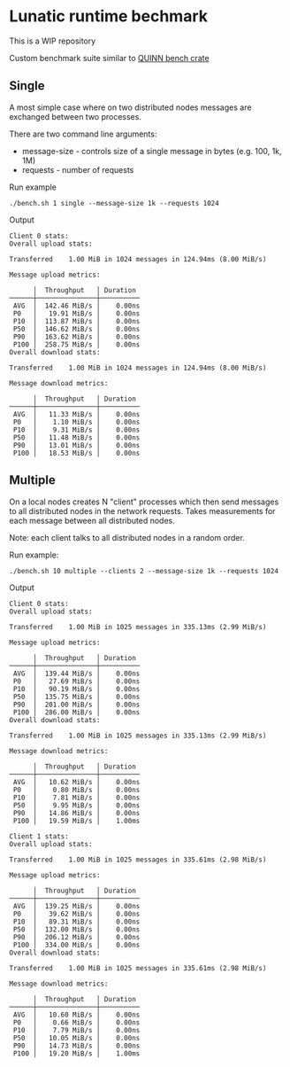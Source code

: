 # Lunatic runtime bechmark

This is a WIP repository

Custom benchmark suite similar to [QUINN bench crate](https://github.com/quinn-rs/quinn)

## Single

A most simple case where on two distributed nodes messages are exchanged between two processes.

There are two command line arguments:

- message-size - controls size of a single message in bytes (e.g. 100, 1k, 1M)
- requests - number of requests

Run example

```
./bench.sh 1 single --message-size 1k --requests 1024
```

Output

```
Client 0 stats:
Overall upload stats:

Transferred    1.00 MiB in 1024 messages in 124.94ms (8.00 MiB/s)

Message upload metrics:

      │  Throughput   │ Duration
──────┼───────────────┼──────────
 AVG  │  142.46 MiB/s │    0.00ns
 P0   │   19.91 MiB/s │    0.00ns
 P10  │  113.87 MiB/s │    0.00ns
 P50  │  146.62 MiB/s │    0.00ns
 P90  │  163.62 MiB/s │    0.00ns
 P100 │  258.75 MiB/s │    0.00ns
Overall download stats:

Transferred    1.00 MiB in 1024 messages in 124.94ms (8.00 MiB/s)

Message download metrics:

      │  Throughput   │ Duration
──────┼───────────────┼──────────
 AVG  │   11.33 MiB/s │    0.00ns
 P0   │    1.10 MiB/s │    0.00ns
 P10  │    9.31 MiB/s │    0.00ns
 P50  │   11.48 MiB/s │    0.00ns
 P90  │   13.01 MiB/s │    0.00ns
 P100 │   18.53 MiB/s │    0.00ns
```

## Multiple

On a local nodes creates N "client" processes which then send messages to all distributed nodes in the network requests. Takes measurements for each message between all distributed nodes.

Note: each client talks to all distributed nodes in a random order.

Run example:

```
./bench.sh 10 multiple --clients 2 --message-size 1k --requests 1024
```

Output

```
Client 0 stats:
Overall upload stats:

Transferred    1.00 MiB in 1025 messages in 335.13ms (2.99 MiB/s)

Message upload metrics:

      │  Throughput   │ Duration
──────┼───────────────┼──────────
 AVG  │  139.44 MiB/s │    0.00ns
 P0   │   27.69 MiB/s │    0.00ns
 P10  │   90.19 MiB/s │    0.00ns
 P50  │  135.75 MiB/s │    0.00ns
 P90  │  201.00 MiB/s │    0.00ns
 P100 │  286.00 MiB/s │    0.00ns
Overall download stats:

Transferred    1.00 MiB in 1025 messages in 335.13ms (2.99 MiB/s)

Message download metrics:

      │  Throughput   │ Duration
──────┼───────────────┼──────────
 AVG  │   10.62 MiB/s │    0.00ns
 P0   │    0.80 MiB/s │    0.00ns
 P10  │    7.81 MiB/s │    0.00ns
 P50  │    9.95 MiB/s │    0.00ns
 P90  │   14.86 MiB/s │    0.00ns
 P100 │   19.59 MiB/s │    1.00ms

Client 1 stats:
Overall upload stats:

Transferred    1.00 MiB in 1025 messages in 335.61ms (2.98 MiB/s)

Message upload metrics:

      │  Throughput   │ Duration
──────┼───────────────┼──────────
 AVG  │  139.25 MiB/s │    0.00ns
 P0   │   39.62 MiB/s │    0.00ns
 P10  │   89.31 MiB/s │    0.00ns
 P50  │  132.00 MiB/s │    0.00ns
 P90  │  206.12 MiB/s │    0.00ns
 P100 │  334.00 MiB/s │    0.00ns
Overall download stats:

Transferred    1.00 MiB in 1025 messages in 335.61ms (2.98 MiB/s)

Message download metrics:

      │  Throughput   │ Duration
──────┼───────────────┼──────────
 AVG  │   10.60 MiB/s │    0.00ns
 P0   │    0.66 MiB/s │    0.00ns
 P10  │    7.79 MiB/s │    0.00ns
 P50  │   10.05 MiB/s │    0.00ns
 P90  │   14.73 MiB/s │    0.00ns
 P100 │   19.20 MiB/s │    1.00ms
```
